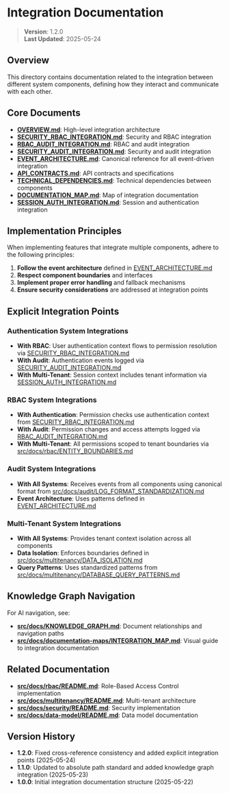 
# Integration Documentation

> **Version**: 1.2.0  
> **Last Updated**: 2025-05-24

## Overview

This directory contains documentation related to the integration between different system components, defining how they interact and communicate with each other.

## Core Documents

- **[OVERVIEW.md](src/docs/integration/OVERVIEW.md)**: High-level integration architecture
- **[SECURITY_RBAC_INTEGRATION.md](src/docs/integration/SECURITY_RBAC_INTEGRATION.md)**: Security and RBAC integration
- **[RBAC_AUDIT_INTEGRATION.md](src/docs/integration/RBAC_AUDIT_INTEGRATION.md)**: RBAC and audit integration
- **[SECURITY_AUDIT_INTEGRATION.md](src/docs/integration/SECURITY_AUDIT_INTEGRATION.md)**: Security and audit integration
- **[EVENT_ARCHITECTURE.md](src/docs/integration/EVENT_ARCHITECTURE.md)**: Canonical reference for all event-driven integration
- **[API_CONTRACTS.md](src/docs/integration/API_CONTRACTS.md)**: API contracts and specifications
- **[TECHNICAL_DEPENDENCIES.md](src/docs/integration/TECHNICAL_DEPENDENCIES.md)**: Technical dependencies between components
- **[DOCUMENTATION_MAP.md](src/docs/integration/DOCUMENTATION_MAP.md)**: Map of integration documentation
- **[SESSION_AUTH_INTEGRATION.md](src/docs/integration/SESSION_AUTH_INTEGRATION.md)**: Session and authentication integration

## Implementation Principles

When implementing features that integrate multiple components, adhere to the following principles:

1. **Follow the event architecture** defined in [EVENT_ARCHITECTURE.md](src/docs/integration/EVENT_ARCHITECTURE.md)
2. **Respect component boundaries** and interfaces
3. **Implement proper error handling** and fallback mechanisms
4. **Ensure security considerations** are addressed at integration points

## Explicit Integration Points

### Authentication System Integrations
- **With RBAC**: User authentication context flows to permission resolution via [SECURITY_RBAC_INTEGRATION.md](src/docs/integration/SECURITY_RBAC_INTEGRATION.md)
- **With Audit**: Authentication events logged via [SECURITY_AUDIT_INTEGRATION.md](src/docs/integration/SECURITY_AUDIT_INTEGRATION.md)
- **With Multi-Tenant**: Session context includes tenant information via [SESSION_AUTH_INTEGRATION.md](src/docs/integration/SESSION_AUTH_INTEGRATION.md)

### RBAC System Integrations
- **With Authentication**: Permission checks use authentication context from [SECURITY_RBAC_INTEGRATION.md](src/docs/integration/SECURITY_RBAC_INTEGRATION.md)
- **With Audit**: Permission changes and access attempts logged via [RBAC_AUDIT_INTEGRATION.md](src/docs/integration/RBAC_AUDIT_INTEGRATION.md)
- **With Multi-Tenant**: All permissions scoped to tenant boundaries via [src/docs/rbac/ENTITY_BOUNDARIES.md](src/docs/rbac/ENTITY_BOUNDARIES.md)

### Audit System Integrations
- **With All Systems**: Receives events from all components using canonical format from [src/docs/audit/LOG_FORMAT_STANDARDIZATION.md](src/docs/audit/LOG_FORMAT_STANDARDIZATION.md)
- **Event Architecture**: Uses patterns defined in [EVENT_ARCHITECTURE.md](src/docs/integration/EVENT_ARCHITECTURE.md)

### Multi-Tenant System Integrations
- **With All Systems**: Provides tenant context isolation across all components
- **Data Isolation**: Enforces boundaries defined in [src/docs/multitenancy/DATA_ISOLATION.md](src/docs/multitenancy/DATA_ISOLATION.md)
- **Query Patterns**: Uses standardized patterns from [src/docs/multitenancy/DATABASE_QUERY_PATTERNS.md](src/docs/multitenancy/DATABASE_QUERY_PATTERNS.md)

## Knowledge Graph Navigation

For AI navigation, see:
- **[src/docs/KNOWLEDGE_GRAPH.md](src/docs/KNOWLEDGE_GRAPH.md)**: Document relationships and navigation paths
- **[src/docs/documentation-maps/INTEGRATION_MAP.md](src/docs/documentation-maps/INTEGRATION_MAP.md)**: Visual guide to integration documentation

## Related Documentation

- **[src/docs/rbac/README.md](src/docs/rbac/README.md)**: Role-Based Access Control implementation
- **[src/docs/multitenancy/README.md](src/docs/multitenancy/README.md)**: Multi-tenant architecture
- **[src/docs/security/README.md](src/docs/security/README.md)**: Security implementation
- **[src/docs/data-model/README.md](src/docs/data-model/README.md)**: Data model documentation

## Version History

- **1.2.0**: Fixed cross-reference consistency and added explicit integration points (2025-05-24)
- **1.1.0**: Updated to absolute path standard and added knowledge graph integration (2025-05-23)
- **1.0.0**: Initial integration documentation structure (2025-05-22)
